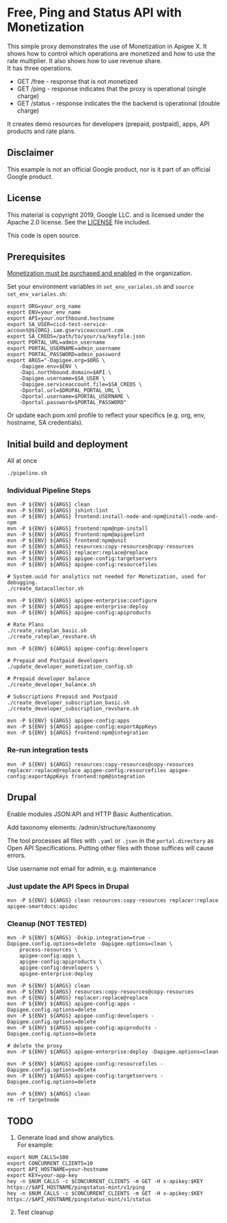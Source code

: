 # Free, Ping and Status API with Monetization

This simple proxy demonstrates the use of Monetization in Apigee X.
It shows how to control which operations are monetized and how to use the rate multiplier. It also shows how to use revenue share.\
It has three operations.
* GET /free - response that is not monetized
* GET /ping - response indicates that the proxy is operational (single charge)
* GET /status - response indicates the the backend is operational (double charge)

It creates demo resources for developers (prepaid, postpaid), apps, API products and rate plans.

## Disclaimer

This example is not an official Google product, nor is it part of an official Google product.

## License

This material is copyright 2019, Google LLC. and is licensed under the Apache 2.0 license.
See the [LICENSE](LICENSE) file included.

This code is open source.

## Prerequisites
[Monetization must be purchased and enabled](https://cloud.google.com/apigee/docs/api-platform/monetization/enable) in the organization.

Set your environment variables in `set_env_variales.sh` and `source set_env_variales.sh`:
```
export ORG=your_org_name
export ENV=your_env_name
export API=your.northbound.hostname
export SA_USER=cicd-test-service-account@${ORG}.iam.gserviceaccount.com
export SA_CREDS=/path/to/your/sa/keyfile.json
export PORTAL_URL=admin_username
export PORTAL_USERNAME=admin_username
export PORTAL_PASSWORD=admin_password
export ARGS="-Dapigee.org=$ORG \
    -Dapigee.env=$ENV \
    -Dapi.northbound.domain=$API \
    -Dapigee.username=$SA_USER \
    -Dapigee.serviceaccount.file=$SA_CREDS \
    -Dportal.url=$DRUPAL_PORTAL_URL \
    -Dportal.username=$PORTAL_USERNAME \
    -Dportal.password=$PORTAL_PASSWORD"
```

Or update each pom.xml profile to reflect your specifics (e.g. org, env, hostname, SA credentials).

## Initial build and deployment
All at once
```
./pipeline.sh
```

### Individual Pipeline Steps
```
mvn -P ${ENV} ${ARGS} clean
mvn -P ${ENV} ${ARGS} jshint:lint
mvn -P ${ENV} ${ARGS} frontend:install-node-and-npm@install-node-and-npm
mvn -P ${ENV} ${ARGS} frontend:npm@npm-install
mvn -P ${ENV} ${ARGS} frontend:npm@apigeelint
mvn -P ${ENV} ${ARGS} frontend:npm@unit
mvn -P ${ENV} ${ARGS} resources:copy-resources@copy-resources
mvn -P ${ENV} ${ARGS} replacer:replace@replace
mvn -P ${ENV} ${ARGS} apigee-config:targetservers
mvn -P ${ENV} ${ARGS} apigee-config:resourcefiles

# System.uuid for analytics not needed for Monetization, used for debugging.
./create_datacollector.sh

mvn -P ${ENV} ${ARGS} apigee-enterprise:configure
mvn -P ${ENV} ${ARGS} apigee-enterprise:deploy
mvn -P ${ENV} ${ARGS} apigee-config:apiproducts

# Rate Plans
./create_rateplan_basic.sh
./create_rateplan_revshare.sh

mvn -P ${ENV} ${ARGS} apigee-config:developers

# Prepaid and Postpaid developers
./update_developer_monetization_config.sh

# Prepaid developer balance
./create_developer_balance.sh

# Subscriptions Prepaid and Postpaid
./create_developer_subscription_basic.sh
./create_developer_subscription_revshare.sh

mvn -P ${ENV} ${ARGS} apigee-config:apps
mvn -P ${ENV} ${ARGS} apigee-config:exportAppKeys
mvn -P ${ENV} ${ARGS} frontend:npm@integration
```

### Re-run integration tests
```
mvn -P ${ENV} ${ARGS} resources:copy-resources@copy-resources replacer:replace@replace apigee-config:resourcefiles apigee-config:exportAppKeys frontend:npm@integration
```

## Drupal
Enable modules JSON:API and HTTP Basic Authentication.

Add taxonomy elements: /admin/structure/taxonomy

The tool processes all files with `.yaml` or `.json` in the `portal.directory` as Open API Specifications. Putting other files with those suffices will cause errors.

Use username not email for admin, e.g. maintenance

### Just update the API Specs in Drupal
```
mvn -P ${ENV} ${ARGS} clean resources:copy-resources replacer:replace apigee-smartdocs:apidoc
```

### Cleanup (NOT TESTED)
```
mvn -P ${ENV} ${ARGS} -Dskip.integration=true -Dapigee.config.options=delete -Dapigee.options=clean \
    process-resources \
    apigee-config:apps \
    apigee-config:apiproducts \
    apigee-config:developers \
    apigee-enterprise:deploy

mvn -P ${ENV} ${ARGS} clean
mvn -P ${ENV} ${ARGS} resources:copy-resources@copy-resources
mvn -P ${ENV} ${ARGS} replacer:replace@replace
mvn -P ${ENV} ${ARGS} apigee-config:apps -Dapigee.config.options=delete
mvn -P ${ENV} ${ARGS} apigee-config:developers -Dapigee.config.options=delete
mvn -P ${ENV} ${ARGS} apigee-config:apiproducts -Dapigee.config.options=delete

# delete the proxy
mvn -P ${ENV} ${ARGS} apigee-enterprise:deploy -Dapigee.options=clean

mvn -P ${ENV} ${ARGS} apigee-config:resourcefiles -Dapigee.config.options=delete
mvn -P ${ENV} ${ARGS} apigee-config:targetservers -Dapigee.config.options=delete

mvn -P ${ENV} ${ARGS} clean
rm -rf targetnode
```
## TODO
1. Generate load and show analytics.\
For example:
```
export NUM_CALLS=100
export CONCURRENT_CLIENTS=10
export API_HOSTNAME=your-hostname
export KEY=your-app-key
hey -n $NUM_CALLS -c $CONCURRENT_CLIENTS -m GET -H x-apikey:$KEY https://$API_HOSTNAME/pingstatus-mint/v1/ping
hey -n $NUM_CALLS -c $CONCURRENT_CLIENTS -m GET -H x-apikey:$KEY https://$API_HOSTNAME/pingstatus-mint/v1/status
```
2. Test cleanup
